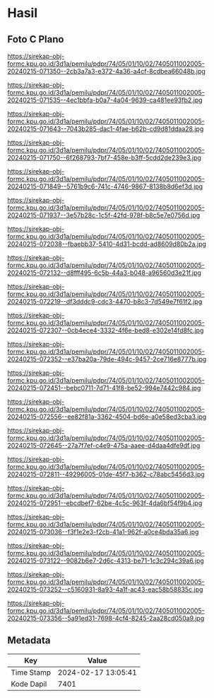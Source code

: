 # Hasil

## Foto C Plano

https://sirekap-obj-formc.kpu.go.id/3d1a/pemilu/pdpr/74/05/01/10/02/7405011002005-20240215-071350--2cb3a7a3-e372-4a36-a4cf-8cdbea66048b.jpg

https://sirekap-obj-formc.kpu.go.id/3d1a/pemilu/pdpr/74/05/01/10/02/7405011002005-20240215-071535--4ec1bbfa-b0a7-4a04-9639-ca481ee93fb2.jpg

https://sirekap-obj-formc.kpu.go.id/3d1a/pemilu/pdpr/74/05/01/10/02/7405011002005-20240215-071643--7043b285-dac1-4fae-b62b-cd9d81ddaa28.jpg

https://sirekap-obj-formc.kpu.go.id/3d1a/pemilu/pdpr/74/05/01/10/02/7405011002005-20240215-071750--6f268793-7bf7-458e-b3ff-5cdd2de239e3.jpg

https://sirekap-obj-formc.kpu.go.id/3d1a/pemilu/pdpr/74/05/01/10/02/7405011002005-20240215-071849--5761b9c6-741c-4746-9867-8138b8d6ef3d.jpg

https://sirekap-obj-formc.kpu.go.id/3d1a/pemilu/pdpr/74/05/01/10/02/7405011002005-20240215-071937--3e57b28c-1c5f-42fd-978f-b8c5e7e0756d.jpg

https://sirekap-obj-formc.kpu.go.id/3d1a/pemilu/pdpr/74/05/01/10/02/7405011002005-20240215-072038--fbaebb37-5410-4d31-bcdd-ad8609d80b2a.jpg

https://sirekap-obj-formc.kpu.go.id/3d1a/pemilu/pdpr/74/05/01/10/02/7405011002005-20240215-072132--d8fff495-6c5b-44a3-b048-a96560d3e21f.jpg

https://sirekap-obj-formc.kpu.go.id/3d1a/pemilu/pdpr/74/05/01/10/02/7405011002005-20240215-072219--df3dddc9-cdc3-4470-b8c3-7d549e7f61f2.jpg

https://sirekap-obj-formc.kpu.go.id/3d1a/pemilu/pdpr/74/05/01/10/02/7405011002005-20240215-072307--0cb4ece4-3332-4f6e-bed8-e302e14fd8fc.jpg

https://sirekap-obj-formc.kpu.go.id/3d1a/pemilu/pdpr/74/05/01/10/02/7405011002005-20240215-072352--e37ba20a-79de-494c-9457-2ce716e8777b.jpg

https://sirekap-obj-formc.kpu.go.id/3d1a/pemilu/pdpr/74/05/01/10/02/7405011002005-20240215-072451--bebc0711-7d71-41f8-be52-994e7442c984.jpg

https://sirekap-obj-formc.kpu.go.id/3d1a/pemilu/pdpr/74/05/01/10/02/7405011002005-20240215-072556--ee82f81a-3362-4504-bd6e-a0e58ed3cba3.jpg

https://sirekap-obj-formc.kpu.go.id/3d1a/pemilu/pdpr/74/05/01/10/02/7405011002005-20240215-072645--27a7f7ef-c4e9-475a-aaee-d4daa4dfe9df.jpg

https://sirekap-obj-formc.kpu.go.id/3d1a/pemilu/pdpr/74/05/01/10/02/7405011002005-20240215-072811--49296005-01de-45f7-b362-c78abc5456d3.jpg

https://sirekap-obj-formc.kpu.go.id/3d1a/pemilu/pdpr/74/05/01/10/02/7405011002005-20240215-072951--ebcdbef7-62be-4c5c-963f-4da6bf54f9b4.jpg

https://sirekap-obj-formc.kpu.go.id/3d1a/pemilu/pdpr/74/05/01/10/02/7405011002005-20240215-073036--f3f1e2e3-f2cb-41a1-962f-a0ce4bda35a6.jpg

https://sirekap-obj-formc.kpu.go.id/3d1a/pemilu/pdpr/74/05/01/10/02/7405011002005-20240215-073122--9082b6e7-2d6c-4313-be71-1c3c294c39a6.jpg

https://sirekap-obj-formc.kpu.go.id/3d1a/pemilu/pdpr/74/05/01/10/02/7405011002005-20240215-073252--c5160931-8a93-4a1f-ac43-eac58b58835c.jpg

https://sirekap-obj-formc.kpu.go.id/3d1a/pemilu/pdpr/74/05/01/10/02/7405011002005-20240215-073356--5a91ed31-7698-4cf4-8245-2aa28cd050a9.jpg


## Metadata

| Key        | Value               |
| ---------- | ------------------- |
| Time Stamp | 2024-02-17 13:05:41 |
| Kode Dapil | 7401                |



